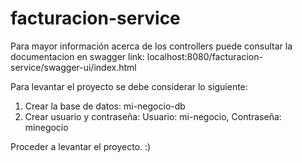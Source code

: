 # facturacion-service
Para mayor información acerca de los controllers puede consultar la documentacion en swagger link: localhost:8080/facturacion-service/swagger-ui/index.html

Para levantar el proyecto se debe considerar lo siguiente:

1. Crear la base de datos: mi-negocio-db
2. Crear usuario y contraseña: Usuario: mi-negocio, Contraseña: minegocio

Proceder a levantar el proyecto. :) 
